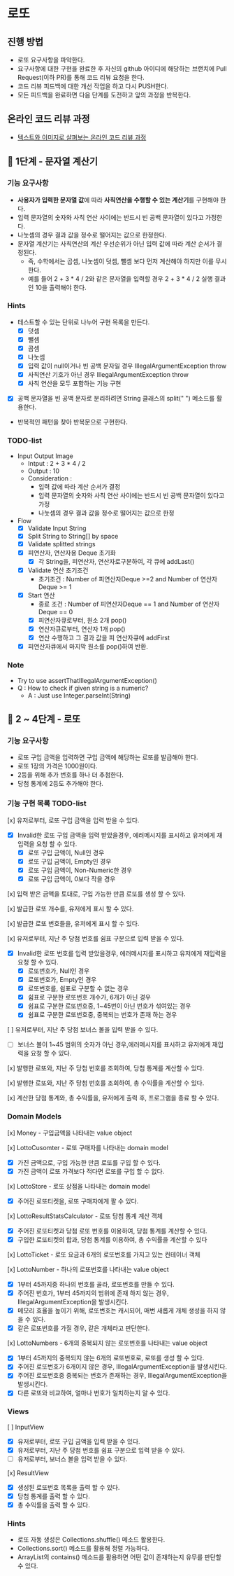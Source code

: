 # 로또

## 진행 방법

* 로또 요구사항을 파악한다.
* 요구사항에 대한 구현을 완료한 후 자신의 github 아이디에 해당하는 브랜치에 Pull Request(이하 PR)를 통해 코드 리뷰 요청을 한다.
* 코드 리뷰 피드백에 대한 개선 작업을 하고 다시 PUSH한다.
* 모든 피드백을 완료하면 다음 단계를 도전하고 앞의 과정을 반복한다.

## 온라인 코드 리뷰 과정

* [텍스트와 이미지로 살펴보는 온라인 코드 리뷰 과정](https://github.com/next-step/nextstep-docs/tree/master/codereview)

## 🚀 1단계 - 문자열 계산기

### 기능 요구사항

* **사용자가 입력한 문자열 값**에 따라 **사칙연산을 수행할 수 있는 계산기**를 구현해야 한다.
* 입력 문자열의 숫자와 사칙 연산 사이에는 반드시 빈 공백 문자열이 있다고 가정한다.
* 나눗셈의 경우 결과 값을 정수로 떨어지는 값으로 한정한다.
* 문자열 계산기는 사칙연산의 계산 우선순위가 아닌 입력 값에 따라 계산 순서가 결정된다.
    * 즉, 수학에서는 곱셈, 나눗셈이 덧셈, 뺄셈 보다 먼저 계산해야 하지만 이를 무시한다.
    * 예를 들어 2 + 3 * 4 / 2와 같은 문자열을 입력할 경우 2 + 3 * 4 / 2 실행 결과인 10을 출력해야 한다.

### Hints

- 테스트할 수 있는 단위로 나누어 구현 목록을 만든다.
    - [x] 덧셈
    - [x] 뺄셈
    - [x] 곱셈
    - [x] 나눗셈
    - [x] 입력 값이 null이거나 빈 공백 문자일 경우 IllegalArgumentException throw
    - [x] 사칙연산 기호가 아닌 경우 IllegalArgumentException throw
    - [x] 사칙 연산을 모두 포함하는 기능 구현
- [x] 공백 문자열을 빈 공백 문자로 분리하려면 String 클래스의 split(" ") 메소드를 활용한다.
- 반복적인 패턴을 찾아 반복문으로 구현한다.

### TODO-list

- Input Output Image
    - Intput : 2 + 3 * 4 / 2
    - Output : 10
    - Consideration :
        - 입력 값에 따라 계산 순서가 결정
        - 입력 문자열의 숫자와 사칙 연산 사이에는 반드시 빈 공백 문자열이 있다고 가정
        - 나눗셈의 경우 결과 값을 정수로 떨어지는 값으로 한정
- Flow
    - [x] Validate Input String
    - [x] Split String to String[]  by space
    - [x] Validate splitted strings
    - [x] 피연산자, 연산자용 Deque 초기화
        - [x] 각 String을, 피연산자, 연산자로구분하여, 각 큐에 addLast()
    - [x] Validate 연산 초기조건
        - 초기조건 : Number of 피연산자Deque >=2 and Number of 연산자 Deque >= 1
    - [x] Start 연산
        - 종료 조건 : Number of 피연산자Deque == 1 and Number of 연산자 Deque == 0
        - [x] 피연산자큐로부터, 원소 2개 pop()
        - [x] 연산자큐로부터, 연산자 1개 pop()
        - [x] 연산 수행하고 그 결과 값을 피 연산자큐에 addFirst
    - [x] 피연산자큐에서 마지막 원소를 pop()하여 반환.

### Note

- Try to use assertThatIllegalArgumentException()
- Q : How to check if given string is a numeric?
    - A : Just use Integer.parseInt(String)

## 🚀 2 ~ 4단계 - 로또

### 기능 요구사항

* 로또 구입 금액을 입력하면 구입 금액에 해당하는 로또를 발급해야 한다.
* 로또 1장의 가격은 1000원이다.
* 2등을 위해 추가 번호를 하나 더 추첨한다.
* 당첨 통계에 2등도 추가해야 한다.

### 기능 구현 목록 TODO-list

[x] 유저로부터, 로또 구입 금액을 입력 받을 수 있다.

- [x] Invalid한 로또 구입 금액을 입력 받았을경우, 에러메시지를 표시하고 유저에게 재입력을 요청 할 수 있다.
    - [x] 로또 구입 금액이, Null인 경우
    - [x] 로또 구입 금액이, Empty인 경우
    - [x] 로또 구입 금액이, Non-Numeric한 경우
    - [x] 로또 구입 금액이, 0보다 작을 경우

[x] 입력 받은 금액을 토대로, 구입 가능한 만큼 로또를 생성 할 수 있다.

[x] 발급한 로또 개수를, 유저에게 표시 할 수 있다.

[x] 발급한 로또 번호들을, 유저에게 표시 할 수 있다.

[x] 유저로부터, 지난 주 당첨 번호를 쉼표 구분으로 입력 받을 수 있다.

- [x] Invalid한 로또 번호를 입력 받았을경우, 에러메시지를 표시하고 유저에게 재입력을 요청 할 수 있다.
    - [x] 로또번호가, Null인 경우
    - [x] 로또번호가, Empty인 경우
    - [x] 로또번호를, 쉼표로 구분할 수 없는 경우
    - [x] 쉼표로 구분한 로또번호 개수가, 6개가 아닌 경우
    - [x] 쉼표로 구분한 로또번호중, 1~45번이 아닌 번호가 섞여있는 경우
    - [x] 쉼표로 구분한 로또번호중, 중복되는 번호가 존재 하는 경우

[ ] 유저로부터, 지난 주 당첨 보너스 볼을 입력 받을 수 있다.
- [ ] 보너스 볼이 1~45 범위의 숫자가  아닌  경우,에러메시지를 표시하고 유저에게 재입력을 요청 할 수 있다.

[x] 발행한 로또와, 지난 주 당첨 번호를 조회하여, 당첨 통계를 계산할 수 있다.

[x] 발행한 로또와, 지난 주 당첨 번호를 조회하여, 총 수익률을 계산할 수 있다.

[x] 계산한 당첨 통계와, 총 수익률을, 유저에게 출력 후, 프로그램을 종료 할 수 있다.

### Domain Models

[x] Money - 구입금액을 나타내는 value object

[x] LottoCusomter - 로또 구매자를 나타내는 domain model
- [x] 가진 금액으로, 구입 가능한 만큼 로또를 구입 할 수 있다.
- [x] 가진 금액이 로또 가격보다 적다면 로또를 구입 할 수 없다.

[x] LottoStore - 로또 상점을 나타내는 domain model
- [x] 주어진 로또티켓을, 로또 구매자에게 팔 수 있다.

[x] LottoResultStatsCalculator - 로또 당첨 통계 계산 객체
- [x] 주어진 로또티켓과 당첨 로또 번호를 이용하여, 당첨 통계를 계산할 수 있다.
- [x]  구입한 로또티켓의 합과, 당첨 통계를 이용하여, 총 수익률을 계산할 수 있다

[x] LottoTicket - 로또 요금과 6개의 로또번호를 가지고 있는 컨테이너 객체

[x] LottoNumber - 하나의 로또번호를 나타내는 value object
- [x] 1부터 45까지중 하나의 번호를 골라, 로또번호를 만들 수 있다.
- [x] 주어진 번호가, 1부터 45까지의 범위에 존재 하지 않는 경우, IllegalArgumentException을 발생시킨다.
- [x] 메모리 효율을 높이기 위해, 로또번호는 캐시되어, 매번 새롭게 개체 생성을 하지 않을 수 있다.
- [x] 같은 로또번호를 가질 경우, 같은 개체라고 판단한다.

[x] LottoNumbers - 6개의 중복되지 않는 로또번호를 나타내는 value object
- [x] 1부터 45까지의 중복되지 않는 6개의 로또번호로, 로또를 생성 할 수 있다.
- [x] 주어진 로또번호가 6개이지 않은 경우, IllegalArgumentException을 발생시킨다.
- [x] 주어진 로또번호중 중복되는 번호가 존재하는 경우, IllegalArgumentException을 발생시킨다.
- [x] 다른 로또와 비교하여, 얼마나 번호가 일치하는지 알 수 있다.

### Views

[ ] InputView

- [x] 유저로부터, 로또 구입 금액을 입력 받을 수 있다.
- [x] 유저로부터, 지난 주 당첨 번호를 쉼표 구분으로 입력 받을 수 있다.
- [ ] 유저로부터, 보너스 볼을 입력 받을 수 있다.

[x] ResultView

- [x] 생성된 로또번호 목록을 출력 할 수 있다.
- [x] 당첨 통계를 출력 할 수 있다.
- [x] 총 수익률을 출력 할 수 있다.

### Hints

* 로또 자동 생성은 Collections.shuffle() 메소드 활용한다.
* Collections.sort() 메소드를 활용해 정렬 가능하다.
* ArrayList의 contains() 메소드를 활용하면 어떤 값이 존재하는지 유무를 판단할 수 있다.